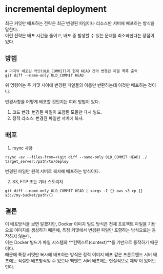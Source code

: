 # incremental deployment

최근 커밋만 배포하는 전략은 최근 변경된 파일이나 리소스만 서버에 배포하는 방식을 말한다.  
이런 전략은 배포 시간을 줄이고, 배포 중 발생할 수 있는 문제를 최소화한다는 장점이 있다.

## 방법

```
# 마지막 배포된 커밋(OLD_COMMIT)과 현재 HEAD 간의 변경된 파일 목록 출력
git diff --name-only OLD_COMMIT HEAD
```

위 명령어는 두 커밋 사이에 변경된 파일들의 이름만 반환하는데 이것만 배포하는 것이다.

변경사항을 어떻게 배포할 것인지는 여러 방법이 있다.

1. 코드 변경: 변경된 파일이 포함된 모듈만 다시 빌드.
2. 정적 리소스: 변경된 파일만 서버에 복사.

## 배포

1. rsync 사용

```
rsync -av --files-from=<(git diff --name-only OLD_COMMIT HEAD) ./ target_server:/path/to/deploy

```

변경된 파일만 원격 서버로 복사해 배포하는 방식이다.

2. S3, FTP 또는 기타 스토리지

```
git diff --name-only OLD_COMMIT HEAD | xargs -I {} aws s3 cp {} s3://my-bucket/path/{}

```

## 결론

이 배포방식을 보면 알겠지만, Docker 이미지 빌드 방식은 전체 프로젝트 파일을 기반으로 이미지를 생성하기 때문에, 특정 커밋에서 변경된 파일만 포함하는 방식으로는 동작하지 않는다.  
이는 Docker 빌드가 파일 시스템의 **컨텍스트(context)**를 기반으로 동작하기 때문이다.  
때문에 특정 커밋만 복사해 배포하는 방식은 정적 이미지 배포 같은 프론트엔드 서버 배포에는 적절한 배포방식일 수 있으나 백엔드 서버 배포에는 현실적으로 제약
이 있어보인다.
